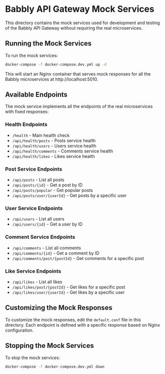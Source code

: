 # Babbly API Gateway Mock Services

This directory contains the mock services used for development and testing of the Babbly API Gateway without requiring the real microservices.

## Running the Mock Services

To run the mock services:

```bash
docker-compose -f docker-compose.dev.yml up -d
```

This will start an Nginx container that serves mock responses for all the Babbly microservices at http://localhost:5010.

## Available Endpoints

The mock service implements all the endpoints of the real microservices with fixed responses:

### Health Endpoints

- `/health` - Main health check
- `/api/health/posts` - Posts service health
- `/api/health/users` - Users service health
- `/api/health/comments` - Comments service health
- `/api/health/likes` - Likes service health

### Post Service Endpoints

- `/api/posts` - List all posts
- `/api/posts/{id}` - Get a post by ID
- `/api/posts/popular` - Get popular posts
- `/api/posts/user/{userId}` - Get posts by a specific user

### User Service Endpoints

- `/api/users` - List all users
- `/api/users/{id}` - Get a user by ID

### Comment Service Endpoints

- `/api/comments` - List all comments
- `/api/comments/{id}` - Get a comment by ID
- `/api/comments/post/{postId}` - Get comments for a specific post

### Like Service Endpoints

- `/api/likes` - List all likes
- `/api/likes/post/{postId}` - Get likes for a specific post
- `/api/likes/user/{userId}` - Get likes by a specific user

## Customizing the Mock Responses

To customize the mock responses, edit the `default.conf` file in this directory. Each endpoint is defined with a specific response based on Nginx configuration.

## Stopping the Mock Services

To stop the mock services:

```bash
docker-compose -f docker-compose.dev.yml down
``` 